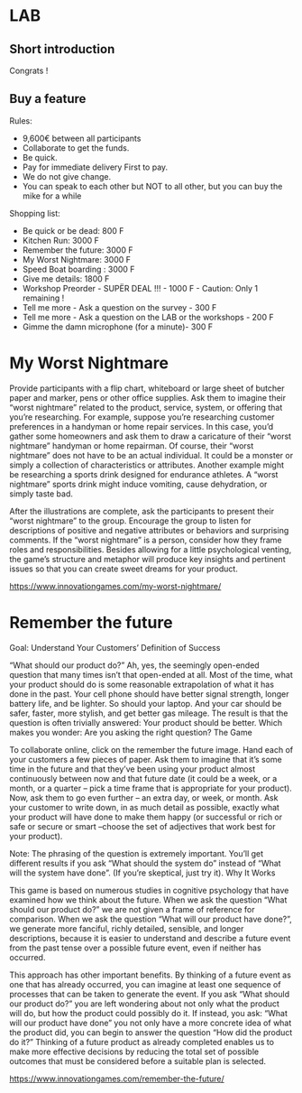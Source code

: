# LAB

## Short introduction

Congrats !

## Buy a feature


Rules:

* 9,600€ between all participants
* Collaborate to get the funds. 
* Be quick. 
* Pay for immediate delivery First to pay. 
* We do not give change.
* You can speak to each other but NOT to all other, but you can buy the mike for a while

Shopping list:

* Be quick or be dead: 800 F
* Kitchen Run: 3000 F
* Remember the future: 3000 F
* My Worst Nightmare: 3000 F
* Speed Boat boarding :  3000 F
* Give me details:  1800 F
* Workshop Preorder - SUPËR DEAL !!! - 1000 F - Caution: Only 1 remaining !
* Tell me more - Ask a question on the survey - 300 F
* Tell me more - Ask a question on the LAB or the workshops - 200 F
* Gimme the damn microphone (for a minute)- 300 F


# My Worst Nightmare

Provide participants with a flip chart, whiteboard or large sheet of butcher paper and marker, pens or other office supplies. Ask them to imagine their “worst nightmare” related to the product, service, system, or offering that you’re researching. For example, suppose you’re researching customer preferences in a handyman or home repair services. In this case, you’d gather some homeowners and ask them to draw a caricature of their “worst nightmare” handyman or home repairman. Of course, their “worst nightmare” does not have to be an actual individual. It could be a monster or simply a collection of characteristics or attributes. Another example might be researching a sports drink designed for endurance athletes. A “worst nightmare” sports drink might induce vomiting, cause dehydration, or simply taste bad.

After the illustrations are complete, ask the participants to present their “worst nightmare” to the group. Encourage the group to listen for descriptions of positive and negative attributes or behaviors and surprising comments. If the “worst nightmare” is a person, consider how they frame roles and responsibilities. Besides allowing for a little psychological venting, the game’s structure and metaphor will produce key insights and pertinent issues so that you can create sweet dreams for your product.

https://www.innovationgames.com/my-worst-nightmare/

# Remember the future


Goal: Understand Your Customers’ Definition of Success

“What should our product do?” Ah, yes, the seemingly open-ended question that many times isn’t that open-ended at all. Most of the time, what your product should do is some reasonable extrapolation of what it has done in the past. Your cell phone should have better signal strength, longer battery life, and be lighter. So should your laptop. And your car should be safer, faster, more stylish, and get better gas mileage. The result is that the question is often trivially answered: Your product should be better. Which makes you wonder: Are you asking the right question?
The Game

To collaborate online, click on the remember the future image. Hand each of your customers a few pieces of paper. Ask them to imagine that it’s some time in the future and that they’ve been using your product almost continuously between now and that future date (it could be a week, or a month, or a quarter – pick a time frame that is appropriate for your product). Now, ask them to go even further – an extra day, or week, or month. Ask your customer to write down, in as much detail as possible, exactly what your product will have done to make them happy (or successful or rich or safe or secure or smart –choose the set of adjectives that work best for your product).

Note: The phrasing of the question is extremely important.
You’ll get different results if you ask “What should the system do” instead of “What will the system have done”.
(If you’re skeptical, just try it).
Why It Works

This game is based on numerous studies in cognitive psychology that have examined how we think about the future. When we ask the question “What should our product do?” we are not given a frame of reference for comparison. When we ask the question “What will our product have done?”, we generate more fanciful, richly detailed, sensible, and longer descriptions, because it is easier to understand and describe a future event from the past tense over a possible future event, even if neither has occurred.

This approach has other important benefits. By thinking of a future event as one that has already occurred, you can imagine at least one sequence of processes that can be taken to generate the event. If you ask “What should our product do?” you are left wondering about not only what the product will do, but how the product could possibly do it. If instead, you ask: “What will our product have done” you not only have a more concrete idea of what the product did, you can begin to answer the question “How did the product do it?” Thinking of a future product as already completed enables us to make more effective decisions by reducing the total set of possible outcomes that must be considered before a suitable plan is selected.

https://www.innovationgames.com/remember-the-future/

